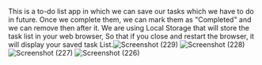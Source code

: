 This is a to-do list app in which we can save our tasks which we have to do in future.
Once we complete them, we can mark them as "Completed" and we can remove then after it.
We are using Local Storage that will store the task list in your web browser, So that if you close and restart the browser, it will display your saved task List.![Screenshot (229)](https://github.com/user-attachments/assets/81c16398-3d4e-4b27-bbea-9ee69dd40e87)
![Screenshot (228)](https://github.com/user-attachments/assets/6e749855-25de-4cc7-8590-f9b8766694d1)
![Screenshot (227)](https://github.com/user-attachments/assets/cea6aa3d-ab4e-4d6f-aef0-e9392ff51aa2)
![Screenshot (226)](https://github.com/user-attachments/assets/13e37389-0b56-4dac-af58-3115371ce450)
